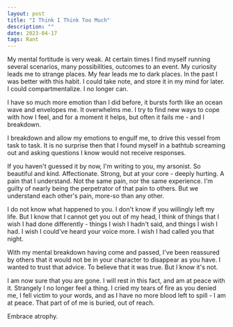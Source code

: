 ```yaml
---
layout: post
title: "I Think I Think Too Much"
description: ""
date: 2023-04-17
tags: Rant
---
```


My mental fortitude is very weak. At certain times I find myself running several scenarios, many possibilities, outcomes to an event. My curiosity leads me to strange places. My fear leads me to dark places. In the past I was better with this habit. I could take note, and store it in my mind for later. I could compartmentalize. I no longer can.

I have so much more emotion than I did before, it bursts forth like an ocean wave and envelopes me. It overwhelms me. I try to find new ways to cope with how I feel, and for a moment it helps, but often it fails me - and I breakdown. 

I breakdown and allow my emotions to engulf me, to drive this vessel from task to task. It is no surprise then that I found myself in a bathtub screaming out and asking questions I know would not receive responses. 

If you haven't guessed it by now, I'm writing to you, my arsonist. So beautiful and kind. Affectionate. Strong, but at your core - deeply hurting. A pain that I understand. Not the same pain, nor the same experience. I'm guilty of nearly being the perpetrator of that pain to others. But we understand each other's pain, more-so than any other. 

I do not know what happened to you. I don't know if you willingly left my life. But I know that I cannot get you out of my head, I think of things that I wish I had done differently - things I wish I hadn't said, and things I wish I had. I wish I could've heard your voice more. I wish I had called you that night.  

With my mental breakdown having come and passed, I've been reassured by others that it would not be in your character to disappear as you have. I wanted to trust that advice. To believe that it was true. But I know it's not.

I am now sure that you are gone. I will rest in this fact, and am at peace with it. Strangely I no longer feel a thing. I cried my tears of fire as you denied me, I fell victim to your words, and as I have no more blood left to spill - I am at peace. That part of of me is buried, out of reach.

Embrace atrophy.



